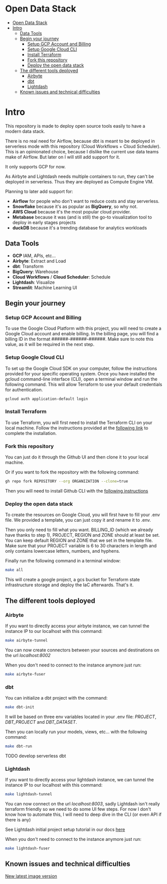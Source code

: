 # Open Data Stack

- [Open Data Stack](#open-data-stack)
- [Intro](#intro)
  - [Data Tools](#data-tools)
  - [Begin your journey](#begin-your-journey)
    - [Setup GCP Account and Billing](#setup-gcp-account-and-billing)
    - [Setup Google Cloud CLI](#setup-google-cloud-cli)
    - [Install Terraform](#install-terraform)
    - [Fork this repository](#fork-this-repository)
    - [Deploy the open data stack](#deploy-the-open-data-stack)
  - [The different tools deployed](#the-different-tools-deployed)
    - [Airbyte](#airbyte)
    - [dbt](#dbt)
    - [Lightdash](#lightdash)
  - [Known issues and technical difficulties](#known-issues-and-technical-difficulties)

# Intro

This repository is made to deploy open source tools easily to have a modern data stack.

There is no real need for Airflow, because dbt is meant to be deployed in serverless mode with this repository (Cloud Workflows + Cloud Scheduler). This is an opinionated choice, because I dislike the current use data teams make of Airflow. But later on I will still add support for it.

It only supports GCP for now.

As Airbyte and Lightdash needs multiple containers to run, they can't be deployed in serverless. Thus they are deployed as Compute Engine VM.

Planning to later add support for:

- **Airflow** for people who don't want to reduce costs and stay serverless.
- **Snowflake** because it's as popular as **BigQuery**, so why not.
- **AWS Cloud** because it's the most popular cloud provider.
- **Metabase** because it was (and is still) the go-to visualization tool to deploy in early stages projects
- **duckDB** because it's a trending database for analytics workloads

## Data Tools

- **GCP** IAM, APIs, etc...
- **Airbyte**: Extract and Load
- **dbt**: Transform
- **BigQuery**: Warehouse
- **Cloud Workflows** / **Cloud Scheduler**: Schedule
- **Lightdash**: Visualize
- **Streamlit**: Machine Learning UI

## Begin your journey

### Setup GCP Account and Billing

To use the Google Cloud Platform with this project, you will need to create a Google Cloud account and enable billing. In the billing page, you will find a billing ID in the format ######-######-######. Make sure to note this value, as it will be required in the next step.

### Setup Google Cloud CLI

To set up the Google Cloud SDK on your computer, follow the instructions provided for your specific operating system. Once you have installed the gcloud command-line interface (CLI), open a terminal window and run the following command. This will allow Terraform to use your default credentials for authentication.

```bash
gcloud auth application-default login
```

### Install Terraform

To use Terraform, you will first need to install the Terraform CLI on your local machine. Follow the instructions provided at the [following link](https://developer.hashicorp.com/terraform/tutorials/gcp-get-started/install-cli) to complete the installation.

### Fork this repository

You can just do it through the Github UI and then clone it to your local machine.

Or if you want to fork the repository with the following command:

```bash
gh repo fork REPOSITORY --org ORGANIZATION --clone=true
```

Then you will need to install Github CLI with the [following instructions](https://github.com/cli/cli#installation)

### Deploy the open data stack

To create the resources on Google Cloud, you will first have to fill your .env file. We provided a template, you can just copy it and rename it to .env.

Then you only need to fill what you want. BILLING_ID (which we already have thanks to step 1), PROJECT, REGION and ZONE should at least be set. You can keep default REGION and ZONE that we set in the template file. Make sure that your PROJECT variable is 6 to 30 characters in length and only contains lowercase letters, numbers, and hyphens.

Finally run the following command in a terminal window:

```bash
make all
```

This will create a google project, a gcs bucket for Terraform state infrastructure storage and deploy the IaC afterwards. That's it.

## The different tools deployed

### Airbyte

If you want to directly access your airbyte instance, we can tunnel the instance IP to our localhost with this command:

```bash
make airbyte-tunnel
```

You can now create connectors between your sources and destinations on the url _localhost:8002_

When you don't need to connect to the instance anymore just run:

```bash
make airbyte-fuser
```

### dbt

You can initialize a dbt project with the command:

```bash
make dbt-init
```

It will be based on three env variables located in your .env file: _PROJECT_, _DBT_PROJECT_ and _DBT_DATASET_.

Then you can locally run your models, views, etc... with the following command:

```bash
make dbt-run
```

TODO develop serverless dbt

### Lightdash

If you want to directly access your lightdash instance, we can tunnel the instance IP to our localhost with this command:

```bash
make lightdash-tunnel
```

You can now connect on the url _localhost:8003_, sadly Lightdash isn't really terraform friendly so we need to do some UI few steps. For now I don't know how to automate this, I will need to deep dive in the CLI (or even API if there is any)

See Lightdash initial project setup tutorial in our docs [here](docs/lightdash.md)

When you don't need to connect to the instance anymore just run:

```bash
make lightdash-fuser
```

## Known issues and technical difficulties

[New latest image version](https://stackoverflow.com/questions/74029047/cloud-run-deployment-pattern-when-new-images-are-pushed-if-services-are-created)
